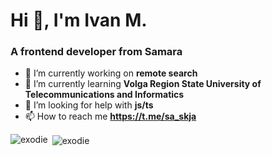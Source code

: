 <h1>Hi 👋, I'm Ivan M.</h1>
<h3>A frontend developer from Samara</h3>

- 🔭 I’m currently working on **remote search**
- 🌱 I’m currently learning **Volga Region State University of Telecommunications and Informatics**
- 🤝 I’m looking for help with **js/ts**
- 📫 How to reach me **https://t.me/sa_skja**

<p><img align="left" src="https://github-readme-stats.vercel.app/api/top-langs?username=exodie&show_icons=true&locale=en&layout=compact" alt="exodie" /></p>

<p>&nbsp;<img align="center" src="https://github-readme-stats.vercel.app/api?username=exodie&show_icons=true&locale=en" alt="exodie" /></p>
